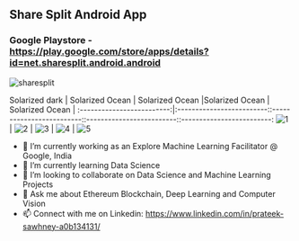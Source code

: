 <!--### Hi there 👋>>

<!--
**prateeksawhney97/prateeksawhney97** is a ✨ _special_ ✨ repository because its `README.md` (this file) appears on your GitHub profile.

Here are some ideas to get you started:
-->

## Share Split Android App

### Google Playstore - https://play.google.com/store/apps/details?id=net.sharesplit.android.android

![sharesplit](https://user-images.githubusercontent.com/34116562/89002206-22856780-d31a-11ea-8fec-e0ae058be96a.png)

Solarized dark             |  Solarized Ocean         | Solarized Ocean           |Solarized Ocean          | Solarized Ocean           |
:-------------------------:|:-------------------------::-------------------------::-------------------------::-------------------------:
![1](https://user-images.githubusercontent.com/34116562/89002584-1d74e800-d31b-11ea-9183-875395c3e00d.jpg)  |  ![2](https://user-images.githubusercontent.com/34116562/89002592-1f3eab80-d31b-11ea-9eb4-a82b1d7cfe15.jpg) | ![3](https://user-images.githubusercontent.com/34116562/89002600-21086f00-d31b-11ea-836a-dae45d15b26e.jpg) | ![4](https://user-images.githubusercontent.com/34116562/89002608-25348c80-d31b-11ea-9dc9-ec68f5a9df48.jpg) | ![5](https://user-images.githubusercontent.com/34116562/89002611-2796e680-d31b-11ea-99b4-7e5ea953f536.jpg)


- 🔭 I’m currently working as an Explore Machine Learning Facilitator @ Google, India
- 🌱 I’m currently learning Data Science
- 👯 I’m looking to collaborate on Data Science and Machine Learning Projects
- 💬 Ask me about Ethereum Blockchain, Deep Learning and Computer Vision
- 📫 Connect with me on Linkedin: https://www.linkedin.com/in/prateek-sawhney-a0b134131/ 
